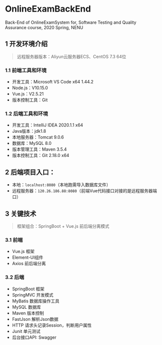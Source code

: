 # OnlineExamBackEnd
Back-End of OnlineExamSystem for, Software Testing and Quality Assurance course, 2020 Spring, NENU

## 1 开发环境介绍
>远程服务器版本：Aliyun云服务器ECS、CentOS 7.3 64位

### 1.1 前端工具和环境
- 开发工具：Microsoft VS Code x64 1.44.2
- Node.js：V10.15.0
- Vue.js：V2.5.21
- 版本控制工具：Git

### 1.2 后端工具和环境
- 开发工具：IntelliJ IDEA 2020.1.1 x64
- Java版本：jdk1.8
- 本地服务器：Tomcat 9.0.6
- 数据库：MySQL 8.0
- 版本管理工具：Maven 3.5.4
- 版本控制工具：Git 2.18.0 x64

## 2 后端项目入口：
- 本地：`localhost:8080`（本地跑需导入数据库文件）
- 远程服务器：`120.26.186.88:8080`（前端Vue代码接口对接的是远程服务器端口）

## 3 关键技术
>框架组合：SpringBoot + Vue.js 前后端分离模式

### 3.1 前端
- Vue.js 框架
- Element-UI组件
- Axios 前后端分离

### 3.2 后端
- SpringBoot 框架
- SpringMVC 开发模式
- MyBatis 数据库操作工具
- MySQL 数据库
- Maven 版本控制
- FastJson 解析Json数据
- HTTP 请求头记录Session，判断用户属性
- Junit 单元测试
- 后台接口API: Swagger

